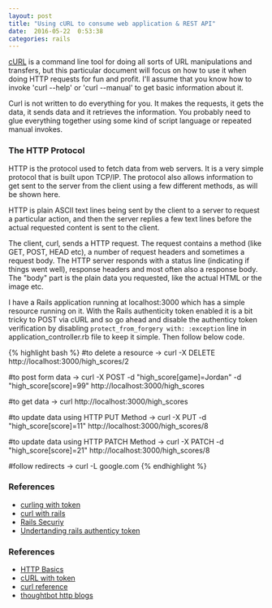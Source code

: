 ```yaml
---
layout: post
title: "Using cURL to consume web application & REST API"
date:  2016-05-22  0:53:38
categories: rails
---
```


[cURL](https://en.wikipedia.org/wiki/CURL) is a command line tool for doing all sorts of URL manipulations and transfers, but this particular document will focus on how to use it when doing HTTP requests for fun and profit. I'll assume that you know how to invoke 'curl --help' or 'curl --manual' to get basic information about it.

Curl is not written to do everything for you. It makes the requests, it gets the data, it sends data and it retrieves the information. You probably need to glue everything together using some kind of script language or repeated manual invokes.

### The HTTP Protocol

HTTP is the protocol used to fetch data from web servers. It is a very simple protocol that is built upon TCP/IP. The protocol also allows information to get sent to the server from the client using a few different methods, as will be shown here.

HTTP is plain ASCII text lines being sent by the client to a server to request a particular action, and then the server replies a few text lines before the actual requested content is sent to the client.

The client, curl, sends a HTTP request. The request contains a method (like GET, POST, HEAD etc), a number of request headers and sometimes a request body. The HTTP server responds with a status line (indicating if things went well), response headers and most often also a response body. The "body" part is the plain data you requested, like the actual HTML or the image etc.

I have a Rails application running at localhost:3000 which has a simple resource running on it. With the Rails authenticity token enabled it is a bit tricky to POST via cURL and so go ahead and disable the authenticy token verification by disabling `protect_from_forgery with: :exception` line in application_controller.rb file to keep it simple. Then follow below code.

{% highlight bash %}
#to delete a resource
→ curl -X DELETE http://localhost:3000/high_scores/2

#to post form data
→ curl -X POST -d "high_score[game]=Jordan" -d "high_score[score]=99" http://localhost:3000/high_scores

#to get data
→ curl http://localhost:3000/high_scores

#to update data using HTTP PUT Method
→ curl -X PUT -d "high_score[score]=11" http://localhost:3000/high_scores/8

#to update data using HTTP PATCH Method
→ curl -X PATCH -d "high_score[score]=21" http://localhost:3000/high_scores/8

#follow redirects
→ curl -L google.com
{% endhighlight %}

### References
* [curling with token](https://robots.thoughtbot.com/curling-with-rails-authenticity-token)
* [curl with rails](http://commandercoriander.net/blog/2014/01/11/curling-with-rails/)
* [Rails Securiy](http://guides.rubyonrails.org/security.html)
* [Undertanding rails authenticy token](http://stackoverflow.com/questions/941594/understanding-the-rails-authenticity-token)

### References
* [HTTP Basics](https://robots.thoughtbot.com/back-to-basics-http-requests)
* [cURL with token](https://robots.thoughtbot.com/curling-with-rails-authenticity-token)
* [curl reference](https://curl.haxx.se/docs/httpscripting.html)
* [thoughtbot http blogs](https://robots.thoughtbot.com/tags/http)
